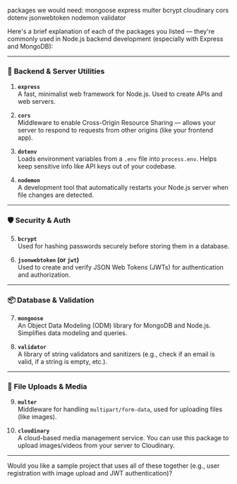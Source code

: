 packages we would need:
mongoose express multer bcrypt cloudinary cors dotenv jsonwebtoken nodemon validator


Here's a brief explanation of each of the packages you listed — they're commonly used in Node.js backend development (especially with Express and MongoDB):

---

### 🔧 **Backend & Server Utilities**

1. **`express`**  
    A fast, minimalist web framework for Node.js. Used to create APIs and web servers.
    
2. **`cors`**  
    Middleware to enable Cross-Origin Resource Sharing — allows your server to respond to requests from other origins (like your frontend app).
    
3. **`dotenv`**  
    Loads environment variables from a `.env` file into `process.env`. Helps keep sensitive info like API keys out of your codebase.
    
4. **`nodemon`**  
    A development tool that automatically restarts your Node.js server when file changes are detected.
    

---

### 🛡️ **Security & Auth**

5. **`bcrypt`**  
    Used for hashing passwords securely before storing them in a database.
    
6. **`jsonwebtoken` (or `jwt`)**  
    Used to create and verify JSON Web Tokens (JWTs) for authentication and authorization.
    

---

### 📦 **Database & Validation**

7. **`mongoose`**  
    An Object Data Modeling (ODM) library for MongoDB and Node.js. Simplifies data modeling and queries.
    
8. **`validator`**  
    A library of string validators and sanitizers (e.g., check if an email is valid, if a string is empty, etc.).
    

---

### 📁 **File Uploads & Media**

9. **`multer`**  
    Middleware for handling `multipart/form-data`, used for uploading files (like images).
    
10. **`cloudinary`**  
    A cloud-based media management service. You can use this package to upload images/videos from your server to Cloudinary.
    

---

Would you like a sample project that uses all of these together (e.g., user registration with image upload and JWT authentication)?
